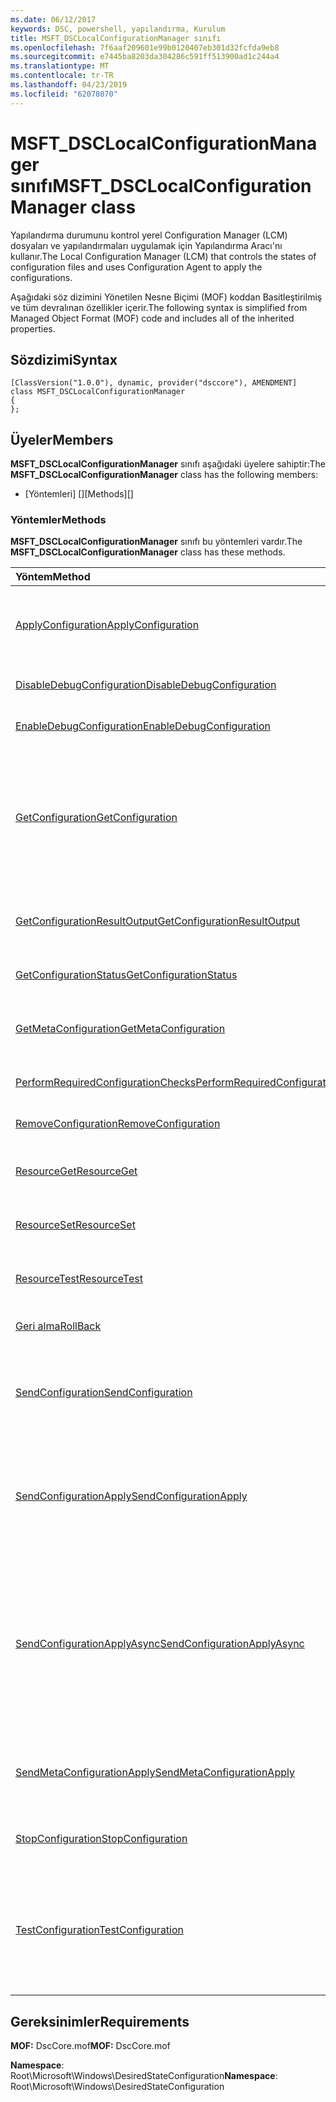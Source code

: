 ```yaml
---
ms.date: 06/12/2017
keywords: DSC, powershell, yapılandırma, Kurulum
title: MSFT_DSCLocalConfigurationManager sınıfı
ms.openlocfilehash: 7f6aaf209601e99b0120407eb301d32fcfda9eb8
ms.sourcegitcommit: e7445ba8203da304286c591ff513900ad1c244a4
ms.translationtype: MT
ms.contentlocale: tr-TR
ms.lasthandoff: 04/23/2019
ms.locfileid: "62078070"
---
```

# <a name="msftdsclocalconfigurationmanager-class"></a><span data-ttu-id="05dcc-103">MSFT_DSCLocalConfigurationManager sınıfı</span><span class="sxs-lookup"><span data-stu-id="05dcc-103">MSFT_DSCLocalConfigurationManager class</span></span>

<span data-ttu-id="05dcc-104">Yapılandırma durumunu kontrol yerel Configuration Manager (LCM) dosyaları ve yapılandırmaları uygulamak için Yapılandırma Aracı'nı kullanır.</span><span class="sxs-lookup"><span data-stu-id="05dcc-104">The Local Configuration Manager (LCM) that controls the states of configuration files and uses Configuration Agent to apply the configurations.</span></span>

<span data-ttu-id="05dcc-105">Aşağıdaki söz dizimini Yönetilen Nesne Biçimi (MOF) koddan Basitleştirilmiş ve tüm devralınan özellikler içerir.</span><span class="sxs-lookup"><span data-stu-id="05dcc-105">The following syntax is simplified from Managed Object Format (MOF) code and includes all of the inherited properties.</span></span>

## <a name="syntax"></a><span data-ttu-id="05dcc-106">Sözdizimi</span><span class="sxs-lookup"><span data-stu-id="05dcc-106">Syntax</span></span>

```
[ClassVersion("1.0.0"), dynamic, provider("dsccore"), AMENDMENT]
class MSFT_DSCLocalConfigurationManager
{
};
```

## <a name="members"></a><span data-ttu-id="05dcc-107">Üyeler</span><span class="sxs-lookup"><span data-stu-id="05dcc-107">Members</span></span>

<span data-ttu-id="05dcc-108">**MSFT_DSCLocalConfigurationManager** sınıfı aşağıdaki üyelere sahiptir:</span><span class="sxs-lookup"><span data-stu-id="05dcc-108">The **MSFT_DSCLocalConfigurationManager** class has the following members:</span></span>

- <span data-ttu-id="05dcc-109">[Yöntemleri] []</span><span class="sxs-lookup"><span data-stu-id="05dcc-109">[Methods][]</span></span>

### <a name="methods"></a><span data-ttu-id="05dcc-110">Yöntemler</span><span class="sxs-lookup"><span data-stu-id="05dcc-110">Methods</span></span>

<span data-ttu-id="05dcc-111">**MSFT_DSCLocalConfigurationManager** sınıfı bu yöntemleri vardır.</span><span class="sxs-lookup"><span data-stu-id="05dcc-111">The **MSFT_DSCLocalConfigurationManager** class has these methods.</span></span>

|<span data-ttu-id="05dcc-112">Yöntem</span><span class="sxs-lookup"><span data-stu-id="05dcc-112">Method</span></span> |<span data-ttu-id="05dcc-113">Açıklama</span><span class="sxs-lookup"><span data-stu-id="05dcc-113">Description</span></span> |
|:--- |:---|
| [<span data-ttu-id="05dcc-114">ApplyConfiguration</span><span class="sxs-lookup"><span data-stu-id="05dcc-114">ApplyConfiguration</span></span>](msft-dsclocalconfigurationmanager-applyconfiguration.md)| <span data-ttu-id="05dcc-115">Yapılandırma Aracı, bekleyen yapılandırmayı uygulamak için kullanır.</span><span class="sxs-lookup"><span data-stu-id="05dcc-115">Uses the Configuration Agent to apply the configuration that is pending.</span></span>|
| [<span data-ttu-id="05dcc-116">DisableDebugConfiguration</span><span class="sxs-lookup"><span data-stu-id="05dcc-116">DisableDebugConfiguration</span></span>](msft-dsclocalconfigurationmanager-disabledebugconfiguration.md)| <span data-ttu-id="05dcc-117">DSC kaynak hata ayıklama devre dışı bırakır.</span><span class="sxs-lookup"><span data-stu-id="05dcc-117">Disables DSC resource debugging.</span></span>|
| [<span data-ttu-id="05dcc-118">EnableDebugConfiguration</span><span class="sxs-lookup"><span data-stu-id="05dcc-118">EnableDebugConfiguration</span></span>](msft-dsclocalconfigurationmanager-enabledebugconfiguration.md)| <span data-ttu-id="05dcc-119">DSC kaynak hata ayıklamasını etkinleştirir.</span><span class="sxs-lookup"><span data-stu-id="05dcc-119">Enables DSC resource debugging.</span></span>|
| [<span data-ttu-id="05dcc-120">GetConfiguration</span><span class="sxs-lookup"><span data-stu-id="05dcc-120">GetConfiguration</span></span>](msft-dsclocalconfigurationmanager-getconfiguration.md)| <span data-ttu-id="05dcc-121">Yönetilen düğüme yapılandırma belgesi gönderir ve kullandığı **alma** yapılandırmayı uygulamak için yapılandırma aracısı yöntemi.</span><span class="sxs-lookup"><span data-stu-id="05dcc-121">Sends the configuration document to the managed node and uses the **Get** method of the Configuration Agent to apply the configuration.</span></span>|
| [<span data-ttu-id="05dcc-122">GetConfigurationResultOutput</span><span class="sxs-lookup"><span data-stu-id="05dcc-122">GetConfigurationResultOutput</span></span>](msft-dsclocalconfigurationmanager-getconfigurationresultoutput.md)| <span data-ttu-id="05dcc-123">Belirli bir işle ilgili yapılandırma aracı çıkış alır.</span><span class="sxs-lookup"><span data-stu-id="05dcc-123">Gets the Configuration Agent output relating to a specific job.</span></span>|
| [<span data-ttu-id="05dcc-124">GetConfigurationStatus</span><span class="sxs-lookup"><span data-stu-id="05dcc-124">GetConfigurationStatus</span></span>](msft-dsclocalconfigurationmanager-getconfigurationstatus.md)| <span data-ttu-id="05dcc-125">Yapılandırma durumu geçmişi Al</span><span class="sxs-lookup"><span data-stu-id="05dcc-125">Get the configuration status history.</span></span>|
| [<span data-ttu-id="05dcc-126">GetMetaConfiguration</span><span class="sxs-lookup"><span data-stu-id="05dcc-126">GetMetaConfiguration</span></span>](msft-dsclocalconfigurationmanager-getmetaconfiguration.md)| <span data-ttu-id="05dcc-127">Yapılandırma Aracı denetlemek için kullanılan LCM ayarlarını alır.</span><span class="sxs-lookup"><span data-stu-id="05dcc-127">Gets the LCM settings that are used to control Configuration Agent.</span></span>|
| [<span data-ttu-id="05dcc-128">PerformRequiredConfigurationChecks</span><span class="sxs-lookup"><span data-stu-id="05dcc-128">PerformRequiredConfigurationChecks</span></span>](msft-dsclocalconfigurationmanager-performrequiredconfigurationchecks.md)| <span data-ttu-id="05dcc-129">Tutarlılık denetimi başlatır.</span><span class="sxs-lookup"><span data-stu-id="05dcc-129">Starts the consistency check.</span></span>|
| [<span data-ttu-id="05dcc-130">RemoveConfiguration</span><span class="sxs-lookup"><span data-stu-id="05dcc-130">RemoveConfiguration</span></span>](msft-dsclocalconfigurationmanager-removeconfiguration.md)| <span data-ttu-id="05dcc-131">Yapılandırma dosyaları kaldırır.</span><span class="sxs-lookup"><span data-stu-id="05dcc-131">Removes the configuration files.</span></span>|
| [<span data-ttu-id="05dcc-132">ResourceGet</span><span class="sxs-lookup"><span data-stu-id="05dcc-132">ResourceGet</span></span>](msft-dsclocalconfigurationmanager-resourceget.md)| <span data-ttu-id="05dcc-133">Doğrudan çağıran **alma** DSC kaynağı yöntemi.</span><span class="sxs-lookup"><span data-stu-id="05dcc-133">Directly calls the **Get** method of a DSC resource.</span></span>|
| [<span data-ttu-id="05dcc-134">ResourceSet</span><span class="sxs-lookup"><span data-stu-id="05dcc-134">ResourceSet</span></span>](msft-dsclocalconfigurationmanager-resourceset.md)| <span data-ttu-id="05dcc-135">Doğrudan çağıran **ayarlamak** DSC kaynağı yöntemi.</span><span class="sxs-lookup"><span data-stu-id="05dcc-135">Directly calls the **Set** method of a DSC resource.</span></span>|
| [<span data-ttu-id="05dcc-136">ResourceTest</span><span class="sxs-lookup"><span data-stu-id="05dcc-136">ResourceTest</span></span>](msft-dsclocalconfigurationmanager-resourcetest.md)| <span data-ttu-id="05dcc-137">Doğrudan çağıran **Test** DSC kaynağı yöntemi.</span><span class="sxs-lookup"><span data-stu-id="05dcc-137">Directly calls the **Test** method of a DSC resource.</span></span>|
| [<span data-ttu-id="05dcc-138">Geri alma</span><span class="sxs-lookup"><span data-stu-id="05dcc-138">RollBack</span></span>](msft-dsclocalconfigurationmanager-rollback.md)| <span data-ttu-id="05dcc-139">Bir önceki yapılandırmaya geri dön dökümü yapar.</span><span class="sxs-lookup"><span data-stu-id="05dcc-139">Rolls back to a previous configuration.</span></span>|
| [<span data-ttu-id="05dcc-140">SendConfiguration</span><span class="sxs-lookup"><span data-stu-id="05dcc-140">SendConfiguration</span></span>](msft-dsclocalconfigurationmanager-sendconfiguration.md)| <span data-ttu-id="05dcc-141">Yapılandırma belgelerini yönetilen düğüme gönderir ve bir bekleyen değişiklik olarak kaydeder.</span><span class="sxs-lookup"><span data-stu-id="05dcc-141">Sends the configuration document to the managed node and saves it as a pending change.</span></span>|
| [<span data-ttu-id="05dcc-142">SendConfigurationApply</span><span class="sxs-lookup"><span data-stu-id="05dcc-142">SendConfigurationApply</span></span>](msft-dsclocalconfigurationmanager-sendconfigurationapply.md)| <span data-ttu-id="05dcc-143">Yapılandırma belgelerini yönetilen düğüme gönderir ve yapılandırmayı uygulamak için yapılandırma aracısı kullanır.</span><span class="sxs-lookup"><span data-stu-id="05dcc-143">Sends the configuration document to the managed node and uses the Configuration Agent to apply the configuration.</span></span>|
| [<span data-ttu-id="05dcc-144">SendConfigurationApplyAsync</span><span class="sxs-lookup"><span data-stu-id="05dcc-144">SendConfigurationApplyAsync</span></span>](msft-dsclocalconfigurationmanager-sendconfigurationapplyasync.md)| <span data-ttu-id="05dcc-145">Yapılandırma belgelerini yönetilen düğüme gönderin ve yapılandırmayı uygulamak için Yapılandırma Aracı'nı kullanmaya başlayın.</span><span class="sxs-lookup"><span data-stu-id="05dcc-145">Send the configuration document to the managed node and start using the Configuration Agent to apply the configuration.</span></span> <span data-ttu-id="05dcc-146">GetConfigurationResultOutput sonuç çıkış almak için kullanın.</span><span class="sxs-lookup"><span data-stu-id="05dcc-146">Use GetConfigurationResultOutput to retrieve result output.</span></span>|
| [<span data-ttu-id="05dcc-147">SendMetaConfigurationApply</span><span class="sxs-lookup"><span data-stu-id="05dcc-147">SendMetaConfigurationApply</span></span>](msft-dsclocalconfigurationmanager-sendmetaconfigurationapply.md)| <span data-ttu-id="05dcc-148">Yapılandırma Aracı denetlemek için kullanılan LCM ayarlarını belirler.</span><span class="sxs-lookup"><span data-stu-id="05dcc-148">Sets the LCM settings that are used to control the Configuration Agent.</span></span>|
| [<span data-ttu-id="05dcc-149">StopConfiguration</span><span class="sxs-lookup"><span data-stu-id="05dcc-149">StopConfiguration</span></span>](msft-dsclocalconfigurationmanager-stopconfiguration.md)| <span data-ttu-id="05dcc-150">Devam eden yapılandırma durdurur.</span><span class="sxs-lookup"><span data-stu-id="05dcc-150">Stops the configuration that is in progress.</span></span>|
| [<span data-ttu-id="05dcc-151">TestConfiguration</span><span class="sxs-lookup"><span data-stu-id="05dcc-151">TestConfiguration</span></span>](msft-dsclocalconfigurationmanager-testconfiguration.md)| <span data-ttu-id="05dcc-152">Yapılandırma belgelerini yönetilen düğüme gönderir ve belgeyi karşı geçerli yapılandırmasını doğrular.</span><span class="sxs-lookup"><span data-stu-id="05dcc-152">Sends the configuration document to the managed node and verifies the current configuration against the document.</span></span>|

## <a name="requirements"></a><span data-ttu-id="05dcc-153">Gereksinimler</span><span class="sxs-lookup"><span data-stu-id="05dcc-153">Requirements</span></span>

<span data-ttu-id="05dcc-154">**MOF:** DscCore.mof</span><span class="sxs-lookup"><span data-stu-id="05dcc-154">**MOF:** DscCore.mof</span></span>

<span data-ttu-id="05dcc-155">**Namespace**: Root\Microsoft\Windows\DesiredStateConfiguration</span><span class="sxs-lookup"><span data-stu-id="05dcc-155">**Namespace**: Root\Microsoft\Windows\DesiredStateConfiguration</span></span>